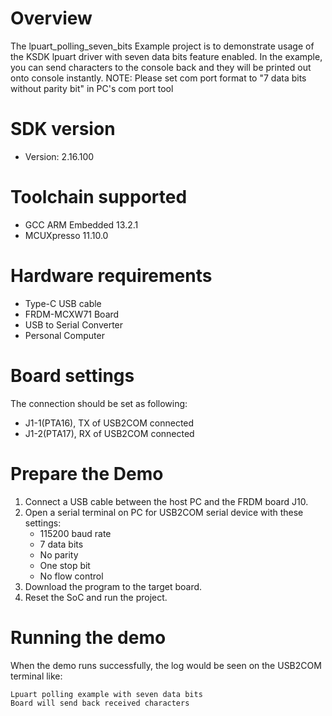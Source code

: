 Overview
========
The lpuart_polling_seven_bits Example project is to demonstrate usage of the KSDK lpuart driver with seven data bits feature enabled.
In the example, you can send characters to the console back and they will be printed out onto console
 instantly.
NOTE: Please set com port format to "7 data bits without parity bit" in PC's com port tool

SDK version
===========
- Version: 2.16.100

Toolchain supported
===================
- GCC ARM Embedded  13.2.1
- MCUXpresso  11.10.0

Hardware requirements
=====================
- Type-C USB cable
- FRDM-MCXW71 Board
- USB to Serial Converter
- Personal Computer

Board settings
==============
The connection should be set as following:
- J1-1(PTA16), TX of USB2COM connected
- J1-2(PTA17), RX of USB2COM connected

Prepare the Demo
================
1. Connect a USB cable between the host PC and the FRDM board J10.
2. Open a serial terminal on PC for USB2COM serial device with these settings:
   - 115200 baud rate
   - 7 data bits
   - No parity
   - One stop bit
   - No flow control
3. Download the program to the target board.
4. Reset the SoC and run the project.

Running the demo
================
When the demo runs successfully, the log would be seen on the USB2COM terminal like:

~~~~~~~~~~~~~~~~~~~~~~~~~~~~~~~~~~~~~~~~~
Lpuart polling example with seven data bits
Board will send back received characters
~~~~~~~~~~~~~~~~~~~~~~~~~~~~~~~~~~~~~~~~~
